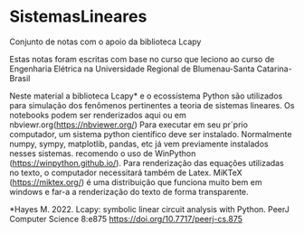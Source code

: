 # SistemasLineares
Conjunto de notas com o apoio da biblioteca Lcapy

Estas notas foram escritas com base no curso que leciono ao curso de Engenharia Elétrica  na Universidade Regional de Blumenau-Santa Catarina-Brasil

Neste material a biblioteca Lcapy* e o ecossistema Python são utilizados para simulação dos fenômenos pertinentes a teoria de sistemas lineares. 
Os notebooks podem ser renderizados aqui ou em nbviewr.org(https://nbviewer.org/)
Para executar em seu pr´prio computador, um sistema python científico deve ser instalado. Normalmente numpy, sympy, matplotlib, pandas, etc já vem previamente instalados nesses sistemas. recomendo o uso de WinPython (https://winpython.github.io/). Para renderização das equações utilizadas no texto, o computador necessitará também de Latex. MiKTeX  (https://miktex.org/) é uma distribuição que funciona muito bem em windows e far-a a renderização do texto de forma transparente.

*Hayes M. 2022. Lcapy: symbolic linear circuit analysis with Python. PeerJ Computer Science 8:e875 https://doi.org/10.7717/peerj-cs.875
